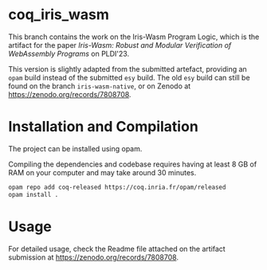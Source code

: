 # coq_iris_wasm
This branch contains the work on the Iris-Wasm Program Logic, which is the artifact for the paper
*Iris-Wasm: Robust and Modular Verification of WebAssembly Programs* on PLDI'23.

This version is slightly adapted from the submitted artefact, providing an `opam` build instead of the submitted `esy` build. 
The old `esy` build can still be found on the branch `iris-wasm-native`, or on Zenodo at https://zenodo.org/records/7808708.

# Installation and Compilation

The project can be installed using opam.

Compiling the dependencies and codebase requires having at least 8 GB of RAM on your computer and may take around 30 minutes.
```bash
opam repo add coq-released https://coq.inria.fr/opam/released
opam install .
```

# Usage
For detailed usage, check the Readme file attached on the artifact submission at https://zenodo.org/records/7808708.
